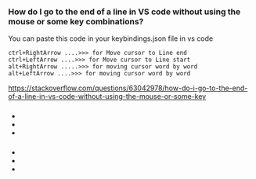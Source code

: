 


### How do I go to the end of a line in VS code without using the mouse or some key combinations?
You can paste this code in your keybindings.json file in vs code

    ctrl+RightArrow ....>>> for Move cursor to Line end
    ctrl+LeftArrow ....>>> for Move cursor to Line start
    alt+RightArrow .....>>> for moving cursor word by word
    alt+LeftArrow ....>>> for moving cursor word by word
https://stackoverflow.com/questions/63042978/how-do-i-go-to-the-end-of-a-line-in-vs-code-without-using-the-mouse-or-some-key


### 

- 
- 
- 

### 

- 
- 
- 
